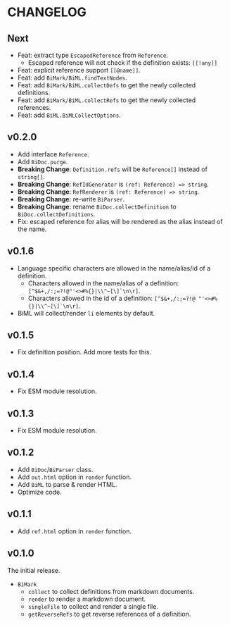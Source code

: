 # CHANGELOG

## Next

- Feat: extract type `EscapedReference` from `Reference`.
  - Escaped reference will not check if the definition exists: `[[!any]]`
- Feat: explicit reference support `[[@name]]`.
- Feat: add `BiMark/BiML.findTextNodes`.
- Feat: add `BiMark/BiML.collectDefs` to get the newly collected definitions.
- Feat: add `BiMark/BiML.collectRefs` to get the newly collected references.
- Feat: add `BiML.BiMLCollectOptions`.

## v0.2.0

- Add interface `Reference`.
- Add `BiDoc.purge`.
- **Breaking Change**: `Definition.refs` will be `Reference[]` instead of `string[]`.
- **Breaking Change**: `RefIdGenerator` is `(ref: Reference) => string`.
- **Breaking Change**: `RefRenderer` is `(ref: Reference) => string`.
- **Breaking Change**: re-write `BiParser`.
- **Breaking Change**: rename `BiDoc.collectDefinition` to `BiDoc.collectDefinitions`.
- Fix: escaped reference for alias will be rendered as the alias instead of the name.

## v0.1.6

- Language specific characters are allowed in the name/alias/id of a definition.
  - Characters allowed in the name/alias of a definition: `` [^$&+,/:;=?!@"'<>#%{}|\\^~[\]`\n\r] ``.
  - Characters allowed in the id of a definition: `` [^$&+,/:;=?!@ "'<>#%{}|\\^~[\]`\n\r] ``.
- BiML will collect/render `li` elements by default.

## v0.1.5

- Fix definition position. Add more tests for this.

## v0.1.4

- Fix ESM module resolution.

## v0.1.3

- Fix ESM module resolution.

## v0.1.2

- Add `BiDoc`/`BiParser` class.
- Add `out.html` option in `render` function.
- Add `BiML` to parse & render HTML.
- Optimize code.

## v0.1.1

- Add `ref.html` option in `render` function.

## v0.1.0

The initial release.

- `BiMark`
  - `collect` to collect definitions from markdown documents.
  - `render` to render a markdown document.
  - `singleFile` to collect and render a single file.
  - `getReverseRefs` to get reverse references of a definition.

